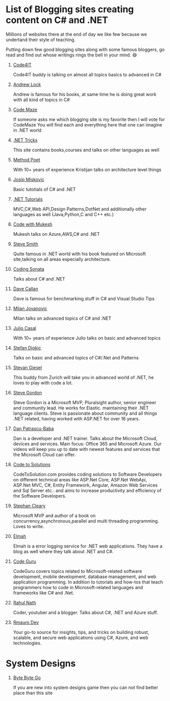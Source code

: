 # List of Blogging sites creating content on C# and .NET


Millions of websites there at the end of day we like few because we undertand their style of teaching. 

Putting down few good blogging sites along with some famous bloggers, go read and find out whose writings rings the bell in your mind.  :smile:
 

1. [Code4IT](https://www.code4it.dev/)

	Code4IT buddy is talking on almost all topics basics to advanced in C#

2. [Andrew Lock](https://andrewlock.net/)

	Andrew is famous for his books, at same time he is doing great work with all kind of topics in C#

3. [Code Maze](https://code-maze.com/)

	If someone asks me which blogging site is my favorite then I will vote for CodeMaze
	You will find each and everything here that one can imagine in .NET world

4. [.NET Tricks](https://www.dotnettricks.com/)
	
	This site contains books,courses and talks on other languages as well

5. [Method Poet](https://methodpoet.com/)
	
	With 10+ years of experience Kristijan talks on architecture level things

6. [Josip Miskovic](https://josipmisko.com/)
	
	Basic tutotials of C# and .NET
		
7. [.NET Tutorials](https://dotnettutorials.net/)

	MVC,C#,Web API,Design Patterns,DotNet and additionally other languages as well (Java,Python,C and C++ etc.)

8. [Code with Mukesh](https://codewithmukesh.com)
	
	Mukesh talks on Azure,AWS,C# and .NET

9. [Steve Smith](https://ardalis.com/blog/)
	
	Quite famous in .NET world with his book featured on Microsoft site,talking on all areas especially architecture.

10. [Coding Sonata](https://codingsonata.com)
	
	Talks about C# and .NET 

11. [Dave Callan](https://davecallan.com)

	Dave is famous for benchmarking stuff in C# and Visual Studio Tips

12. [Milan Jovanovic](https://www.milanjovanovic.tech/)

	Milan talks on advanced topics of C# and .NET 

13. [Julio  Casal](https://juliocasal.com/)

    With 10+ years of experience Julio talks on basic and advanced topics

14. [Stefan Djokic](https://stefandjokic.tech/)

    Talks on basic and advanced topics of C#/.Net and Patterns 

15. [Stevan Giesel](https://steven-giesel.com/)

	This buddy from Zurich will take you in advanced world of .NET, he loves to play with code a lot.

16. [Steve Gordon](https://www.stevejgordon.co.uk/)

	Steve Gordon is a Microsoft MVP, Pluralsight author, senior engineer and community lead. He works for Elastic. maintaining their .NET language clients. Steve is passionate about community and all things .NET related, having worked with ASP.NET for over 16 years.

17. [Dan Patrascu-Baba](https://danpatrascu.com/)

	Dan is a developer and .NET trainer. Talks about the Microsoft Cloud, devices and services. Main focus: Office 365 and Microsoft Azure. Our videos will keep you up to date with newest features and services that the Microsoft Cloud can offer. 
	
18. [Code to Solutions](https://codetosolutions.com/)

	CodeToSolution.com provides coding solutions to Software Developers on different technical areas like ASP.Net Core, ASP.Net WebApi, ASP.Net MVC, C#, Entity Framework, Angular, Amazon Web Services and Sql Server etc.. and aims to increase productivity and efficiency of the Software Developers.
	
19. [Stephan Cleary](https://blog.stephencleary.com/)

			
	Microsoft MVP and author of a book on concurrency,asynchronous,parallel and multi threading programming. Loves to write.
	
20. [Elmah](https://blog.elmah.io/)

	Elmah is a error logging service for .NET web applications. They have a blog as well where they talk about .NET and C#.

21. [Code Guru](https://www.codeguru.com/)

	CodeGuru covers topics related to Microsoft-related software development, mobile development, database management, and web application programming. In addition to tutorials and how-tos that teach programmers how to code in Microsoft-related languages and frameworks like C# and .Net.

22. [Rahul Nath](https://www.rahulpnath.com/blog/)
	
	Coder, youtuber and a blogger. Talks about C#, .NET and Azure stuff.

23. [Rmauro Dev](https://rmauro.dev)

	Your go-to source for insights, tips, and tricks on building robust, scalable, and secure web applications using C#, Azure, and web technologies.

# System Designs

1. [Byte Byte Go](https://bytebytego.com/?fpr=muhammad-waseem43)

	If you are new into system designs game then you can not find better place than this site

